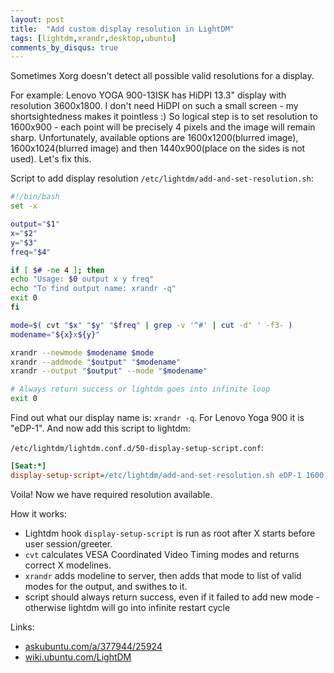```yaml
---
layout: post
title:  "Add custom display resolution in LightDM"
tags: [lightdm,xrandr,desktop,ubuntu]
comments_by_disqus: true
---
```


Sometimes Xorg doesn't detect all possible valid resolutions for a display.

For example: Lenovo YOGA 900-13ISK has HiDPI 13.3" display with resolution 3600x1800. I don't need HiDPI on such a small screen - my shortsightedness makes it pointless :) So logical step is to set resolution to 1600x900 - each point will be precisely 4 pixels and the image will remain sharp. Unfortunately, available options are 1600x1200(blurred image), 1600x1024(blurred image) and then 1440x900(place on the sides is not used). Let's fix this.

Script to add display resolution `/etc/lightdm/add-and-set-resolution.sh`:

```bash
#!/bin/bash
set -x

output="$1"
x="$2"
y="$3"
freq="$4"

if [ $# -ne 4 ]; then
echo "Usage: $0 output x y freq"
echo "To find output name: xrandr -q"
exit 0
fi

mode=$( cvt "$x" "$y" "$freq" | grep -v '^#' | cut -d' ' -f3- )
modename="${x}x${y}"

xrandr --newmode $modename $mode
xrandr --addmode "$output" "$modename"
xrandr --output "$output" --mode "$modename"

# Always return success or lightdm goes into infinite loop
exit 0
```

Find out what our display name is: `xrandr -q`. For Lenovo Yoga 900 it is "eDP-1". And now add this script to lightdm:

`/etc/lightdm/lightdm.conf.d/50-display-setup-script.conf`:

```ini
[Seat:*]
display-setup-script=/etc/lightdm/add-and-set-resolution.sh eDP-1 1600 900 60
```

Voila! Now we have required resolution available.

How it works:
 * Lightdm hook `display-setup-script` is run as root after X starts before user session/greeter.
* `cvt` calculates VESA Coordinated Video Timing modes and returns correct X modelines.
* `xrandr` adds modeline to server, then adds that mode to list of valid modes for the output, and swithes to it.
* script should always return success, even if it failed to add new mode - otherwise lightdm will go into infinite restart cycle

Links:
 * [askubuntu.com/a/377944/25924](https://askubuntu.com/a/377944/25924)
 * [wiki.ubuntu.com/LightDM](https://wiki.ubuntu.com/LightDM)
